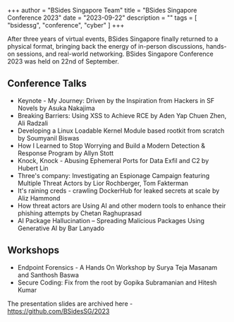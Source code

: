 +++
author = "BSides Singapore Team"
title = "BSides Singapore Conference 2023"
date = "2023-09-22"
description = ""
tags = [
    "bsidessg",
    "conference",
    "cyber"
]
+++

After three years of virtual events, BSides Singapore finally returned to a physical format, bringing back the energy of in-person discussions, hands-on sessions, and real-world networking. BSides Singapore Conference 2023 was held on 22nd of September.
<!--more-->

## Conference Talks

* Keynote - My Journey: Driven by the Inspiration from Hackers in SF Novels by Asuka Nakajima
* Breaking Barriers: Using XSS to Achieve RCE by Aden Yap Chuen Zhen, Ali Radzali
* Developing a Linux Loadable Kernel Module based rootkit from scratch by Soumyanil Biswas
* How I Learned to Stop Worrying and Build a Modern Detection & Response Program by Allyn Stott
* Knock, Knock - Abusing Ephemeral Ports for Data Exfil and C2 by Hubert Lin
* Three's company: Investigating an Espionage Campaign featuring Multiple Threat Actors by Lior Rochberger, Tom Fakterman
* It's raining creds - crawling DockerHub for leaked secrets at scale by Aliz Hammond
* How threat actors are Using AI and other modern tools to enhance their phishing attempts by Chetan Raghuprasad
* AI Package Hallucination – Spreading Malicious Packages Using Generative AI by Bar Lanyado

## Workshops 

* Endpoint Forensics - A Hands On Workshop by Surya Teja Masanam and Santhosh Baswa
* Secure Coding: Fix from the root by Gopika Subramanian and Hitesh Kumar


The presentation slides are archived here - https://github.com/BSidesSG/2023